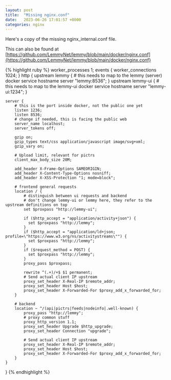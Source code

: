 ```yaml
---
layout: post
title:  "Missing nginx.conf"
date:   2023-06-26 17:01:57 +0000
categories: nginx
---
```

Here's a copy of the missing nginx_internal.conf file.

This can also be found at [https://github.com/LemmyNet/lemmy/blob/main/docker/nginx.conf]{https://github.com/LemmyNet/lemmy/blob/main/docker/nginx.conf}

{% highlight ruby %}
worker_processes 1;
events {
    worker_connections 1024;
}
http {
    upstream lemmy {
        # this needs to map to the lemmy (server) docker service hostname
        server "lemmy:8536";
    }
    upstream lemmy-ui {
        # this needs to map to the lemmy-ui docker service hostname
        server "lemmy-ui:1234";
    }

    server {
        # this is the port inside docker, not the public one yet
        listen 1236;
        listen 8536;
        # change if needed, this is facing the public web
        server_name localhost;
        server_tokens off;

        gzip on;
        gzip_types text/css application/javascript image/svg+xml;
        gzip_vary on;

        # Upload limit, relevant for pictrs
        client_max_body_size 20M;

        add_header X-Frame-Options SAMEORIGIN;
        add_header X-Content-Type-Options nosniff;
        add_header X-XSS-Protection "1; mode=block";

        # frontend general requests
        location / {
            # distinguish between ui requests and backend
            # don't change lemmy-ui or lemmy here, they refer to the upstream definitions on top
            set $proxpass "http://lemmy-ui";

            if ($http_accept = "application/activity+json") {
              set $proxpass "http://lemmy";
            }
            if ($http_accept = "application/ld+json; profile=\"https://www.w3.org/ns/activitystreams\"") {
              set $proxpass "http://lemmy";
            }
            if ($request_method = POST) {
              set $proxpass "http://lemmy";
            }
            proxy_pass $proxpass;

            rewrite ^(.+)/+$ $1 permanent;
            # Send actual client IP upstream
            proxy_set_header X-Real-IP $remote_addr;
            proxy_set_header Host $host;
            proxy_set_header X-Forwarded-For $proxy_add_x_forwarded_for;
        }

        # backend
        location ~ ^/(api|pictrs|feeds|nodeinfo|.well-known) {
            proxy_pass "http://lemmy";
            # proxy common stuff
            proxy_http_version 1.1;
            proxy_set_header Upgrade $http_upgrade;
            proxy_set_header Connection "upgrade";

            # Send actual client IP upstream
            proxy_set_header X-Real-IP $remote_addr;
            proxy_set_header Host $host;
            proxy_set_header X-Forwarded-For $proxy_add_x_forwarded_for;
        }
    }
}
{% endhighlight %}